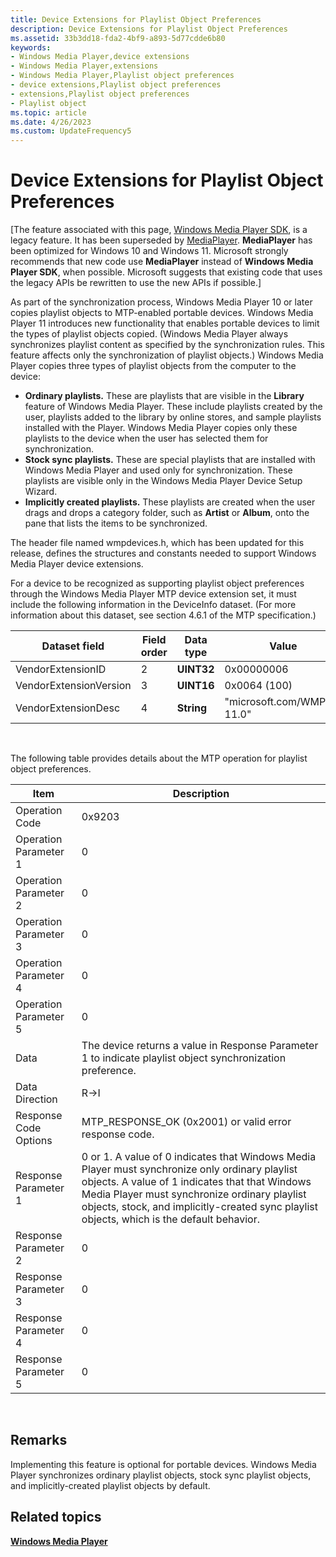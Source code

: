 ```yaml
---
title: Device Extensions for Playlist Object Preferences
description: Device Extensions for Playlist Object Preferences
ms.assetid: 33b3dd18-fda2-4bf9-a893-5d77cdde6b80
keywords:
- Windows Media Player,device extensions
- Windows Media Player,extensions
- Windows Media Player,Playlist object preferences
- device extensions,Playlist object preferences
- extensions,Playlist object preferences
- Playlist object
ms.topic: article
ms.date: 4/26/2023
ms.custom: UpdateFrequency5
---
```


# Device Extensions for Playlist Object Preferences

\[The feature associated with this page, [Windows Media Player SDK](/windows/win32/wmp/windows-media-player-sdk), is a legacy feature. It has been superseded by [MediaPlayer](/uwp/api/Windows.Media.Playback.MediaPlayer). **MediaPlayer** has been optimized for Windows 10 and Windows 11. Microsoft strongly recommends that new code use **MediaPlayer** instead of **Windows Media Player SDK**, when possible. Microsoft suggests that existing code that uses the legacy APIs be rewritten to use the new APIs if possible.\]

As part of the synchronization process, Windows Media Player 10 or later copies playlist objects to MTP-enabled portable devices. Windows Media Player 11 introduces new functionality that enables portable devices to limit the types of playlist objects copied. (Windows Media Player always synchronizes playlist content as specified by the synchronization rules. This feature affects only the synchronization of playlist objects.) Windows Media Player copies three types of playlist objects from the computer to the device:

-   **Ordinary playlists.** These are playlists that are visible in the **Library** feature of Windows Media Player. These include playlists created by the user, playlists added to the library by online stores, and sample playlists installed with the Player. Windows Media Player copies only these playlists to the device when the user has selected them for synchronization.
-   **Stock sync playlists.** These are special playlists that are installed with Windows Media Player and used only for synchronization. These playlists are visible only in the Windows Media Player Device Setup Wizard.
-   **Implicitly created playlists.** These playlists are created when the user drags and drops a category folder, such as **Artist** or **Album**, onto the pane that lists the items to be synchronized.

The header file named wmpdevices.h, which has been updated for this release, defines the structures and constants needed to support Windows Media Player device extensions.

For a device to be recognized as supporting playlist object preferences through the Windows Media Player MTP device extension set, it must include the following information in the DeviceInfo dataset. (For more information about this dataset, see section 4.6.1 of the MTP specification.)



| Dataset field          | Field order | Data type  | Value                       |
|------------------------|-------------|------------|-----------------------------|
| VendorExtensionID      | 2           | **UINT32** | 0x00000006                  |
| VendorExtensionVersion | 3           | **UINT16** | 0x0064 (100)                |
| VendorExtensionDesc    | 4           | **String** | "microsoft.com/WMPPD: 11.0" |



 

The following table provides details about the MTP operation for playlist object preferences.



| Item                  | Description                                                                                                                                                                                                                                                                                     |
|-----------------------|-------------------------------------------------------------------------------------------------------------------------------------------------------------------------------------------------------------------------------------------------------------------------------------------------|
| Operation Code        | 0x9203                                                                                                                                                                                                                                                                                          |
| Operation Parameter 1 | 0                                                                                                                                                                                                                                                                                               |
| Operation Parameter 2 | 0                                                                                                                                                                                                                                                                                               |
| Operation Parameter 3 | 0                                                                                                                                                                                                                                                                                               |
| Operation Parameter 4 | 0                                                                                                                                                                                                                                                                                               |
| Operation Parameter 5 | 0                                                                                                                                                                                                                                                                                               |
| Data                  | The device returns a value in Response Parameter 1 to indicate playlist object synchronization preference.                                                                                                                                                                                      |
| Data Direction        | R->I                                                                                                                                                                                                                                                                                         |
| Response Code Options | MTP\_RESPONSE\_OK (0x2001) or valid error response code.                                                                                                                                                                                                                                        |
| Response Parameter 1  | 0 or 1. A value of 0 indicates that Windows Media Player must synchronize only ordinary playlist objects. A value of 1 indicates that that Windows Media Player must synchronize ordinary playlist objects, stock, and implicitly-created sync playlist objects, which is the default behavior. |
| Response Parameter 2  | 0                                                                                                                                                                                                                                                                                               |
| Response Parameter 3  | 0                                                                                                                                                                                                                                                                                               |
| Response Parameter 4  | 0                                                                                                                                                                                                                                                                                               |
| Response Parameter 5  | 0                                                                                                                                                                                                                                                                                               |



 

## Remarks

Implementing this feature is optional for portable devices. Windows Media Player synchronizes ordinary playlist objects, stock sync playlist objects, and implicitly-created playlist objects by default.

## Related topics

<dl> <dt>

[**Windows Media Player**](windows-media-player.md)
</dt> </dl>

 

 





